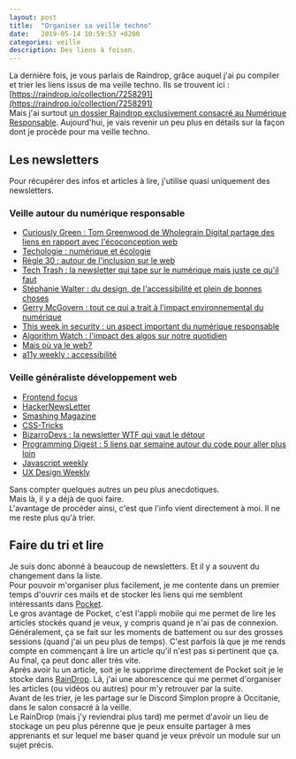 ```yaml
---
layout: post
title:  "Organiser sa veille techno"
date:   2019-05-14 10:59:53 +0200
categories: veille
description: Des liens à foison.
---
```

La dernière fois, je vous parlais de Raindrop, grâce auquel j'ai pu compiler et trier les liens issus de ma veille techno. Ils se trouvent ici : [https://raindrop.io/collection/7258291](https://raindrop.io/collection/7258291)   
Mais j'ai surtout [un dossier Raindrop exclusivement consacré au Numérique Responsable](https://raindrop.io/laurent-devernay/numerique-responsable-7258676).
Aujourd'hui, je vais revenir un peu plus en détails sur la façon dont je procède pour ma veille techno. 

## Les newsletters
Pour récupérer des infos et articles à lire, j'utilise quasi uniquement des newsletters.
  
### Veille autour du numérique responsable
* [Curiously Green : Tom Greenwood de Wholegrain Digital partage des liens en rapport avec l'écoconception web](https://wholegraindigital.us2.list-manage.com/subscribe?u=f42fa6b0c5109bb180911581e&id=67d09558b3)
* [Techologie : numérique et écologie](https://techologie.net/communaute.html)
* [Règle 30 : autour de l'inclusion sur le web](https://numerama.us4.list-manage.com/subscribe?u=9cb7510365bb64697c6c1eafc&id=0e5eac528a)
* [Tech Trash : la newsletter qui tape sur le numérique mais juste ce qu'il faut](https://www.techtrash.fr/newsletter) 
* [Stéphanie Walter : du design, de l'accessibilité et plein de bonnes choses](https://stephaniewalter.design/blog/)
* [Gerry McGovern : tout ce qui a trait à l'impact environnemental du numérique](https://www.gerrymcgovern.com/new-thinking)
* [This week in security : un aspect important du numérique responsable](https://twitter.us18.list-manage.com/subscribe?u=e1ad6038c994abec17dafb116&id=a2457dc8ad)
* [Algorithm Watch : l'impact des algos sur notre quotidien](https://algorithmwatch.org/en/newsletter/)
* [Mais où va le web?](https://maisouvaleweb.fr)
* [a11y weekly : accessibilité](https://a11yweekly.com/)

### Veille généraliste développement web
* [Frontend focus](https://frontendfoc.us/)
* [HackerNewsLetter](http://www.hackernewsletter.com/)
* [Smashing Magazine](https://www.smashingmagazine.com/)
* [CSS-Tricks](https://css-tricks.com/)
* [BizarroDevs : la newsletter WTF qui vaut le détour](http://bizzarodevs.com/)
* [Programming Digest : 5 liens par semaine autour du code pour aller plus loin](https://programmingdigest.net/digests)
* [Javascript weekly](https://javascriptweekly.com/)
* [UX Design Weekly](https://uxdesignweekly.com/)

Sans compter quelques autres un peu plus anecdotiques.  
Mais là, il y a déjà de quoi faire.   
L'avantage de procéder ainsi, c'est que l'info vient directement à moi. Il ne me reste plus qu'à trier.

## Faire du tri et lire
Je suis donc abonné à beaucoup de newsletters. Et il y a souvent du changement dans la liste.   
Pour pouvoir m'organiser plus facilement, je me contente dans un premier temps d'ouvrir ces mails et de stocker les liens qui me semblent intéressants dans [Pocket](https://app.getpocket.com/).   
Le gros avantage de Pocket, c'est l'appli mobile qui me permet de lire les articles stockés quand je veux, y compris quand je n'ai pas de connexion. Généralement, ça se fait sur les moments de battement ou sur des grosses sessions (quand j'ai un peu plus de temps). C'est parfois là que je me rends compte en commençant à lire un article qu'il n'est pas si pertinent que ça. Au final, ça peut donc aller très vite.    
Après avoir lu un article, soit je le supprime directement de Pocket soit je le stocke dans [RainDrop](https://raindrop.io). Là, j'ai une aborescence qui me permet d'organiser les articles (ou vidéos ou autres) pour m'y retrouver par la suite.   
Avant de les trier, je les partage sur le Discord Simplon propre à Occitanie, dans le salon consacré à la veille.  
Le RainDrop (mais j'y reviendrai plus tard) me permet d'avoir un lieu de stockage un peu plus pérenne que je peux ensuite partager à mes apprenants et sur lequel me baser quand je veux prévoir un module sur un sujet précis. 
